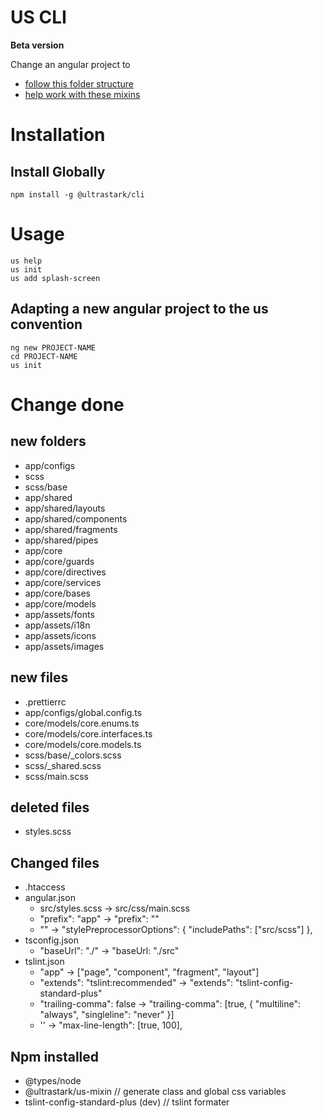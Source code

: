 # US CLI
**Beta version**

Change an angular project to
-  [follow this folder structure](https://docs.ultrastark.ch/docs/en/standards/dev/angular/folder-structure/)
-  [help work with these mixins](https://github.com/ultrastark/us-mixin)

# Installation

## Install Globally

```
npm install -g @ultrastark/cli
```

# Usage

```
us help
us init
us add splash-screen
```

## Adapting a new angular project to the us convention
```
ng new PROJECT-NAME
cd PROJECT-NAME
us init
```

# Change done
## new folders
-  app/configs
-  scss
-  scss/base
-  app/shared
-  app/shared/layouts
-  app/shared/components
-  app/shared/fragments
-  app/shared/pipes
-  app/core
-  app/core/guards
-  app/core/directives
-  app/core/services
-  app/core/bases
-  app/core/models
-  app/assets/fonts
-  app/assets/i18n
-  app/assets/icons
-  app/assets/images

## new files
-  .prettierrc
-  app/configs/global.config.ts
-  core/models/core.enums.ts
-  core/models/core.interfaces.ts
-  core/models/core.models.ts
-  scss/base/_colors.scss
-  scss/_shared.scss
-  scss/main.scss

## deleted files
-  styles.scss

## Changed files
- .htaccess
-  angular.json
   -  src/styles.scss -> src/css/main.scss
   -  "prefix": "app" -> "prefix": ""
   -  "" ->   "stylePreprocessorOptions": {
                "includePaths": ["src/scss"]
              },
-  tsconfig.json
   -  "baseUrl": "./" -> "baseUrl: "./src"
-  tslint.json
   -  "app" -> ["page", "component", "fragment", "layout"]
   -  "extends": "tslint:recommended" -> "extends": "tslint-config-standard-plus"
   -  "trailing-comma": false -> "trailing-comma": [true, { "multiline": "always", "singleline": "never" }]
   -  '' -> "max-line-length": [true, 100],

## Npm installed
- @types/node
- @ultrastark/us-mixin // generate class and global css variables
- tslint-config-standard-plus (dev) // tslint formater
